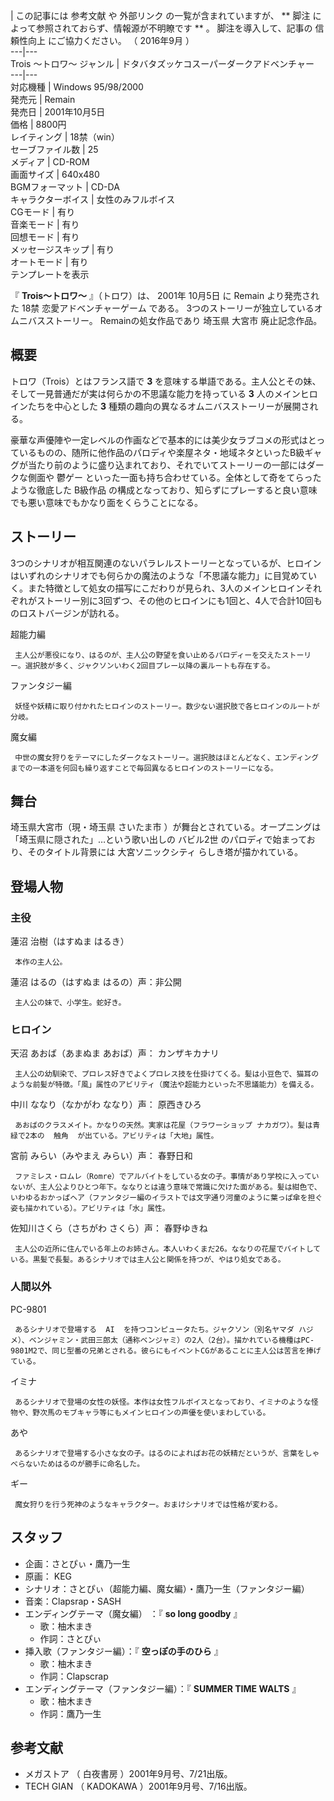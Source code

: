 |  この記事には  参考文献  や  外部リンク  の一覧が含まれていますが、 ** 脚注  によって参照されておらず、情報源が不明瞭です ** 。
脚注を導入して、記事の  信頼性向上  にご協力ください。  （  2016年9月  ）  
---|---  
Trois 〜トロワ〜  ジャンル  |  ドタバタズッケコスーパーダークアドベンチャー   
---|---  
対応機種  |  Windows 95/98/2000   
発売元  |  Remain   
発売日  |  2001年10月5日   
価格  |  8800円   
レイティング  |  18禁（win）   
セーブファイル数  |  25   
メディア  |  CD-ROM   
画面サイズ  |  640x480   
BGMフォーマット  |  CD-DA   
キャラクターボイス  |  女性のみフルボイス   
CGモード  |  有り   
音楽モード  |  有り   
回想モード  |  有り   
メッセージスキップ  |  有り   
オートモード  |  有り   
テンプレートを表示  
  
『 **Trois〜トロワ〜** 』（トロワ）は、  2001年  10月5日  に  Remain  より発売された  18禁  恋愛アドベンチャーゲーム
である。 3つのストーリーが独立しているオムニバスストーリー。 Remainの処女作品であり  埼玉県  大宮市  廃止記念作品。

##  概要  

トロワ（Trois）とはフランス語で **3** を意味する単語である。主人公とその妹、そして一見普通だが実は何らかの不思議な能力を持っている **3**
人のメインヒロインたちを中心とした **3** 種類の趣向の異なるオムニバスストーリーが展開される。

豪華な声優陣や一定レベルの作画などで基本的には美少女ラブコメの形式はとっているものの、随所に他作品のパロディや楽屋ネタ・地域ネタといったB級ギャグが当たり前のように盛り込まれており、それでいてストーリーの一部にはダークな側面や
鬱ゲー  といった一面も持ち合わせている。全体として奇をてらったような徹底した  B級作品
の構成となっており、知らずにプレーすると良い意味でも悪い意味でもかなり面をくらうことになる。

##  ストーリー  

3つのシナリオが相互関連のないパラレルストーリーとなっているが、ヒロインはいずれのシナリオでも何らかの魔法のような「不思議な能力」に目覚めていく。また特徴として処女の描写にこだわりが見られ、3人のメインヒロインそれぞれがストーリー別に3回ずつ、その他のヒロインにも1回と、4人で合計10回ものロストバージンが訪れる。

超能力編

     主人公が悪役になり、はるのが、主人公の野望を食い止めるパロディーを交えたストーリー。選択肢が多く、ジャクソンいわく2回目プレー以降の裏ルートも存在する。 
ファンタジー編

     妖怪や妖精に取り付かれたヒロインのストーリー。数少ない選択肢で各ヒロインのルートが分岐。 
魔女編

     中世の魔女狩りをテーマにしたダークなストーリー。選択肢はほとんどなく、エンディングまでの一本道を何回も繰り返すことで毎回異なるヒロインのストーリーになる。 

##  舞台  

埼玉県大宮市（現・埼玉県  さいたま市  ）が舞台とされている。オープニングは「埼玉県に隠された」…という歌い出しの  バビル2世
のパロディで始まっており、そのタイトル背景には  大宮ソニックシティ  らしき塔が描かれている。

##  登場人物  

###  主役  

蓮沼 治樹（はすぬま はるき）

     本作の主人公。 
蓮沼 はるの（はすぬま はるの）声：非公開

     主人公の妹で、小学生。蛇好き。 

###  ヒロイン  

天沼 あおば（あまぬま あおば）声：  カンザキカナリ

     主人公の幼馴染で、プロレス好きでよくプロレス技を仕掛けてくる。髪は小豆色で、猫耳のような前髪が特徴。「風」属性のアビリティ（魔法や超能力といった不思議能力）を備える。 
中川 ななり（なかがわ ななり）声：  原西きひろ

     あおばのクラスメイト。かなりの天然。実家は花屋（フラワーショップ ナカガワ）。髪は青緑で2本の  触角  が出ている。アビリティは「大地」属性。 
宮前 みらい（みやまえ みらい）声：  春野日和

     ファミレス・ロムレ（Romre）でアルバイトをしている女の子。事情があり学校に入っていないが、主人公よりひとつ年下。ななりとは違う意味で常識に欠けた面がある。髪は紺色で、いわゆるおかっぱヘア（ファンタジー編のイラストでは文字通り河童のように葉っぱ傘を担ぐ姿も描かれている）。アビリティは「水」属性。 
佐知川さくら（さちがわ さくら）声：  春野ゆきね

     主人公の近所に住んでいる年上のお姉さん。本人いわくまだ26。ななりの花屋でバイトしている。黒髪で長髪。あるシナリオでは主人公と関係を持つが、やはり処女である。 

###  人間以外  

PC-9801

     あるシナリオで登場する  AI  を持つコンピュータたち。ジャクソン（別名ヤマダ ハジメ）、ベンジャミン・武田三郎太（通称ベンジャミ）の2人（2台）。描かれている機種はPC-9801M2で、同じ型番の兄弟とされる。彼らにもイベントCGがあることに主人公は苦言を捧げている。 
イミナ

     あるシナリオで登場の女性の妖怪。本作は女性フルボイスとなっており、イミナのような怪物や、野次馬のモブキャラ等にもメインヒロインの声優を使いまわしている。 
あや

     あるシナリオで登場する小さな女の子。はるのによればお花の妖精だというが、言葉をしゃべらないためはるのが勝手に命名した。 
ギー

     魔女狩りを行う死神のようなキャラクター。おまけシナリオでは性格が変わる。 

##  スタッフ  

  * 企画：さとぴぃ・鷹乃一生 
  * 原画：  KEG 
  * シナリオ：さとぴぃ（超能力編、魔女編）・鷹乃一生（ファンタジー編） 
  * 音楽：Clapsrap・SASH 
  * エンディングテーマ（魔女編） ：『 **so long goodby** 』 
    * 歌：柚木まき 
    * 作詞：さとぴぃ 
  * 挿入歌（ファンタジー編）：『 **空っぽの手のひら** 』 
    * 歌：柚木まき 
    * 作詞：Clapscrap 
  * エンディングテーマ（ファンタジー編）：『 **SUMMER TIME WALTS** 』 
    * 歌：柚木まき 
    * 作詞：鷹乃一生 

##  参考文献  

  * メガストア  （  白夜書房  ）2001年9月号、7/21出版。 
  * TECH GIAN  （  KADOKAWA  ）2001年9月号、7/16出版。 

